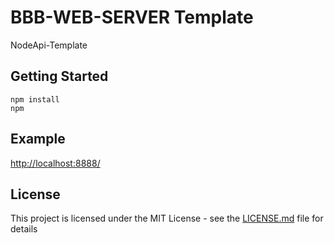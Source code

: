 # BBB-WEB-SERVER Template
NodeApi-Template
## Getting Started
```
npm install
npm 
```
## Example

[http://localhost:8888/](http://localhost:8888)

## License

This project is licensed under the MIT License - see the [LICENSE.md](LICENSE.md) file for details

